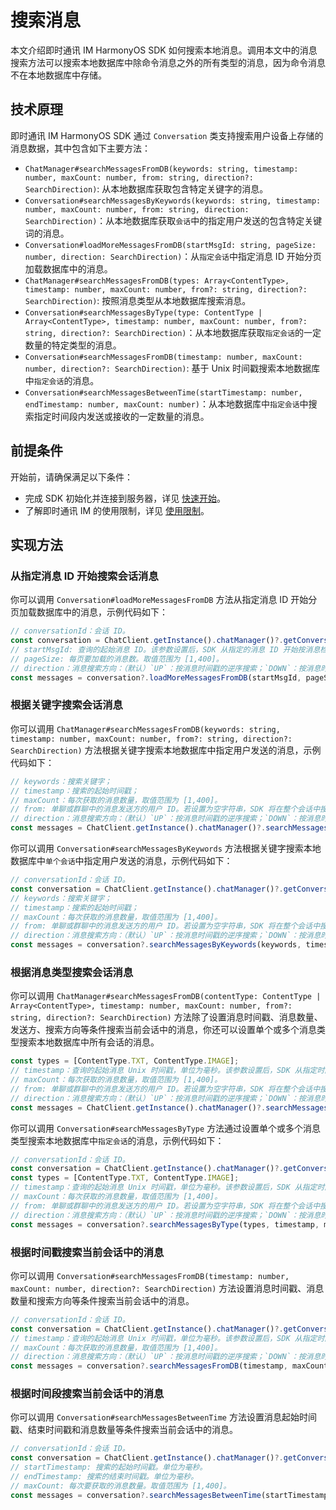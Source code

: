 # 搜索消息

<Toc />

本文介绍即时通讯 IM HarmonyOS SDK 如何搜索本地消息。调用本文中的消息搜索方法可以搜索本地数据库中除命令消息之外的所有类型的消息，因为命令消息不在本地数据库中存储。

## 技术原理

即时通讯 IM HarmonyOS SDK 通过 `Conversation` 类支持搜索用户设备上存储的消息数据，其中包含如下主要方法：

- `ChatManager#searchMessagesFromDB(keywords: string, timestamp: number, maxCount: number, from: string, direction?: SearchDirection)`: 从本地数据库获取包含特定关键字的消息。
- `Conversation#searchMessagesByKeywords(keywords: string, timestamp: number, maxCount: number, from: string, direction: SearchDirection)`：从本地数据库获取`会话`中的指定用户发送的包含特定关键词的消息。
- `Conversation#loadMoreMessagesFromDB(startMsgId: string, pageSize: number, direction: SearchDirection)`：从`指定会话`中指定消息 ID 开始分页加载数据库中的消息。
- `ChatManager#searchMessagesFromDB(types: Array<ContentType>, timestamp: number, maxCount: number, from?: string, direction?: SearchDirection)`: 按照消息类型从本地数据库搜索消息。
- `Conversation#searchMessagesByType(type: ContentType | Array<ContentType>, timestamp: number, maxCount: number, from?: string, direction?: SearchDirection)`：从本地数据库获取`指定会话`的一定数量的特定类型的消息。
- `Conversation#searchMessagesFromDB(timestamp: number, maxCount: number, direction?: SearchDirection)`: 基于 Unix 时间戳搜索本地数据库中`指定会话`的消息。
- `Conversation#searchMessagesBetweenTime(startTimestamp: number, endTimestamp: number, maxCount: number)`：从本地数据库中`指定会话`中搜索指定时间段内发送或接收的一定数量的消息。

## 前提条件

开始前，请确保满足以下条件：

- 完成 SDK 初始化并连接到服务器，详见 [快速开始](quickstart.html)。
- 了解即时通讯 IM 的使用限制，详见 [使用限制](limitation.html)。

## 实现方法

### 从指定消息 ID 开始搜索会话消息

你可以调用 `Conversation#loadMoreMessagesFromDB` 方法从指定消息 ID 开始分页加载数据库中的消息，示例代码如下：

```typescript
// conversationId：会话 ID。
const conversation = ChatClient.getInstance().chatManager()?.getConversation(conversationId);
// startMsgId: 查询的起始消息 ID。该参数设置后，SDK 从指定的消息 ID 开始按消息检索方向加载。如果传入消息的 ID 为空，SDK 忽略该参数。
// pageSize: 每页要加载的消息数。取值范围为 [1,400]。
// direction：消息搜索方向：（默认）`UP`：按消息时间戳的逆序搜索；`DOWN`：按消息时间戳的正序搜索。
const messages = conversation?.loadMoreMessagesFromDB(startMsgId, pageSize, direction);
```

### 根据关键字搜索会话消息

你可以调用 `ChatManager#searchMessagesFromDB(keywords: string, timestamp: number, maxCount: number, from?: string, direction?: SearchDirection)` 方法根据关键字搜索本地数据库中指定用户发送的消息，示例代码如下：

```typescript
// keywords：搜索关键字；
// timestamp：搜索的起始时间戳；
// maxCount：每次获取的消息数量，取值范围为 [1,400]。
// from: 单聊或群聊中的消息发送方的用户 ID。若设置为空字符串，SDK 将在整个会话中搜索消息。
// direction：消息搜索方向：（默认）`UP`：按消息时间戳的逆序搜索；`DOWN`：按消息时间戳的正序搜索。
const messages = ChatClient.getInstance().chatManager()?.searchMessagesFromDB(keywords, timestamp, maxCount, from, direction);
```

你可以调用 `Conversation#searchMessagesByKeywords` 方法根据关键字搜索本地数据库中`单个会话`中指定用户发送的消息，示例代码如下：

```typescript
// conversationId：会话 ID。
const conversation = ChatClient.getInstance().chatManager()?.getConversation(conversationId);
// keywords：搜索关键字；
// timestamp：搜索的起始时间戳；
// maxCount：每次获取的消息数量，取值范围为 [1,400]。
// from: 单聊或群聊中的消息发送方的用户 ID。若设置为空字符串，SDK 将在整个会话中搜索消息。
// direction：消息搜索方向：（默认）`UP`：按消息时间戳的逆序搜索；`DOWN`：按消息时间戳的正序搜索。
const messages = conversation?.searchMessagesByKeywords(keywords, timestamp, maxCount, from, direction);
```

### 根据消息类型搜索会话消息

你可以调用 `ChatManager#searchMessagesFromDB(contentType: ContentType | Array<ContentType>, timestamp: number, maxCount: number, from?: string, direction?: SearchDirection)` 方法除了设置消息时间戳、消息数量、发送方、搜索方向等条件搜索当前会话中的消息，你还可以设置单个或多个消息类型搜索本地数据库中所有会话的消息。

```typescript
const types = [ContentType.TXT, ContentType.IMAGE];
// timestamp：查询的起始消息 Unix 时间戳，单位为毫秒。该参数设置后，SDK 从指定时间戳的消息开始，按消息搜索方向获取。如果该参数设置为负数，SDK 从当前时间开始搜索。
// maxCount：每次获取的消息数量，取值范围为 [1,400]。
// from: 单聊或群聊中的消息发送方的用户 ID。若设置为空字符串，SDK 将在整个会话中搜索消息。
// direction：消息搜索方向：（默认）`UP`：按消息时间戳的逆序搜索；`DOWN`：按消息时间戳的正序搜索。
const messages = ChatClient.getInstance().chatManager()?.searchMessagesFromDB(types, timestamp, maxCount, from, direction);
``` 

你可以调用 `Conversation#searchMessagesByType` 方法通过设置单个或多个消息类型搜索本地数据库中`指定会话`的消息，示例代码如下：

```typescript
// conversationId：会话 ID。
const conversation = ChatClient.getInstance().chatManager()?.getConversation(conversationId);
const types = [ContentType.TXT, ContentType.IMAGE];
// timestamp：查询的起始消息 Unix 时间戳，单位为毫秒。该参数设置后，SDK 从指定时间戳的消息开始，按消息搜索方向获取。如果该参数设置为负数，SDK 从当前时间开始搜索。
// maxCount：每次获取的消息数量，取值范围为 [1,400]。
// from: 单聊或群聊中的消息发送方的用户 ID。若设置为空字符串，SDK 将在整个会话中搜索消息。
// direction：消息搜索方向：（默认）`UP`：按消息时间戳的逆序搜索；`DOWN`：按消息时间戳的正序搜索。
const messages = conversation?.searchMessagesByType(types, timestamp, maxCount, from, direction);
``` 

### 根据时间戳搜索当前会话中的消息

你可以调用 `Conversation#searchMessagesFromDB(timestamp: number, maxCount: number, direction?: SearchDirection)` 方法设置消息时间戳、消息数量和搜索方向等条件搜索当前会话中的消息。

```typescript
// conversationId：会话 ID。
const conversation = ChatClient.getInstance().chatManager()?.getConversation(conversationId);
// timestamp：查询的起始消息 Unix 时间戳，单位为毫秒。该参数设置后，SDK 从指定时间戳的消息开始，按消息搜索方向获取。如果该参数设置为负数，SDK 从当前时间开始搜索。
// maxCount：每次获取的消息数量，取值范围为 [1,400]。
// direction：消息搜索方向：（默认）`UP`：按消息时间戳的逆序搜索；`DOWN`：按消息时间戳的正序搜索。
const messages = conversation?.searchMessagesFromDB(timestamp, maxCount, direction);
```         

### 根据时间段搜索当前会话中的消息

你可以调用 `Conversation#searchMessagesBetweenTime` 方法设置消息起始时间戳、结束时间戳和消息数量等条件搜索当前会话中的消息。

```typescript
// conversationId：会话 ID。
const conversation = ChatClient.getInstance().chatManager()?.getConversation(conversationId);
// startTimestamp: 搜索的起始时间戳。单位为毫秒。
// endTimestamp: 搜索的结束时间戳。单位为毫秒。
// maxCount: 每次要获取的消息数量。取值范围为 [1,400]。
const messages = conversation?.searchMessagesBetweenTime(startTimestamp, endTimestamp, maxCount);
```  

